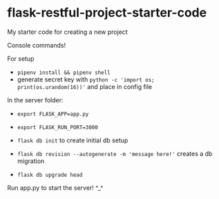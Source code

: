 # flask-restful-project-starter-code
My starter code for creating a new project

Console commands!

For setup
- `pipenv install && pipenv shell`
- generate secret key with `python -c 'import os; print(os.urandom(16))'` and place in config file


In the server folder:
- `export FLASK_APP=app.py`
- `export FLASK_RUN_PORT=3000`

- `flask db init` to create initial db setup

- `flask db revision --autogenerate -m 'message here!'` creates a db migration
- `flask db upgrade head`

Run app.py to start the server! ^_^
